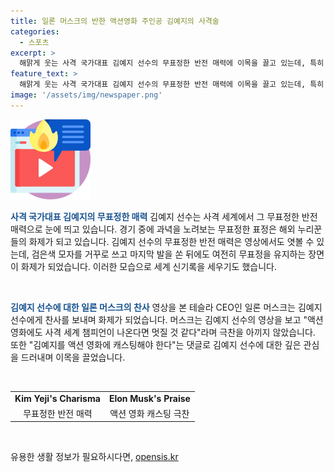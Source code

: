 ```yaml
---
title: 일론 머스크의 반한 액션영화 주인공 김예지의 사격술
categories:
  - 스포츠
excerpt: >
  해맑게 웃는 사격 국가대표 김예지 선수의 무표정한 반전 매력에 이목을 끌고 있는데, 특히 김예지의 과거 사격 월드컵 영상이 재조명되면서 해외 누리꾼들의 관심을 끌고 있습니다. 김예지는 경기 중에도 무표정을 유지하며 최고 점수를 기록한 바, 이에 일론 머스크까지 찬사를 보내며 화제가 되었습니다. 머스크는 영상을 보고 액션 영화에 출연해도 멋질 것 같다는 댓글을 달며 관심을 쏟아내고 있습니다.
feature_text: >
  해맑게 웃는 사격 국가대표 김예지 선수의 무표정한 반전 매력에 이목을 끌고 있는데, 특히 김예지의 과거 사격 월드컵 영상이 재조명되면서 해외 누리꾼들의 관심을 끌고 있습니다. 김예지는 경기 중에도 무표정을 유지하며 최고 점수를 기록한 바, 이에 일론 머스크까지 찬사를 보내며 화제가 되었습니다. 머스크는 영상을 보고 액션 영화에 출연해도 멋질 것 같다는 댓글을 달며 관심을 쏟아내고 있습니다.
image: '/assets/img/newspaper.png'
---
```


<p><img src="/assets/img/news.png" alt="rentncar 속보" /></p>

<p><b><span data-ke-size="size16" style="color: #1a5490;">사격 국가대표 김예지의 무표정한 매력</span></b>
김예지 선수는 사격 세계에서 그 무표정한 반전 매력으로 눈에 띄고 있습니다. 경기 중에 과녁을 노려보는 무표정한 표정은 해외 누리꾼들의 화제가 되고 있습니다.
김예지 선수의 무표정한 반전 매력은 영상에서도 엿볼 수 있는데, 검은색 모자를 거꾸로 쓰고 마지막 발을 쏜 뒤에도 여전히 무표정을 유지하는 장면이 화제가 되었습니다. 이러한 모습으로 세계 신기록을 세우기도 했습니다.</p>

<p data-ke-size="size16">&nbsp;</p>

<p><b><span data-ke-size="size16" style="color: #1a5490;">김예지 선수에 대한 일론 머스크의 찬사</span></b>
영상을 본 테슬라 CEO인 일론 머스크는 김예지 선수에게 찬사를 보내며 화제가 되었습니다. 머스크는 김예지 선수의 영상을 보고 "액션 영화에도 사격 세계 챔피언이 나온다면 멋질 것 같다"라며 극찬을 아끼지 않았습니다.
또한 "김예지를 액션 영화에 캐스팅해야 한다"는 댓글로 김예지 선수에 대한 깊은 관심을 드러내며 이목을 끌었습니다.</p>

<p data-ke-size="size16">&nbsp;</p>

<table>
    <tr>
        <td style="text-align: center; height: 17px;"><b>Kim Yeji's Charisma</b></td>
        <td style="text-align: center; height: 17px;"><b>Elon Musk's Praise</b></td>
    </tr>
    <tr>
        <td style="text-align: center;">무표정한 반전 매력</td>
        <td style="text-align: center;">액션 영화 캐스팅 극찬</td>
    </tr>
</table>

<p data-ke-size="size16">&nbsp;</p>
유용한 생활 정보가 필요하시다면, <a href="https://opensis.kr" rel="dofollow">opensis.kr</a>


